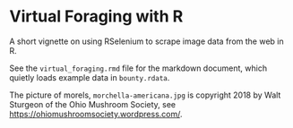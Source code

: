 # Virtual Foraging with R

A short vignette on using RSelenium to scrape image data from the web in R.

See the `virtual_foraging.rmd` file for the markdown document, which
quietly loads example data in `bounty.rdata`.

The picture of morels, `morchella-americana.jpg` is copyright 2018 by
Walt Sturgeon of the Ohio Mushroom Society, see
https://ohiomushroomsociety.wordpress.com/.
